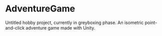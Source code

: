 # AdventureGame

Untitled hobby project, currently in greyboxing phase. An isometric point-and-click adventure game made with Unity.
